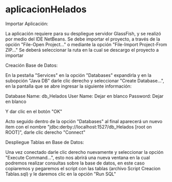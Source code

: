 # aplicacionHelados

Importar Aplicación:

La aplicación requiere para su despliegue servidor GlassFish, y se realizó por medio del IDE NetBeans.
Se debe importar el proyecto, a través de la opción "File-Open Project..." o mediante la opción "File-Import Project-From ZIP..."
Se deberá seleccionar la ruta en la cual se descargo el proyecto a importar

Creación Base de Datos:

En la pestaña "Services" en la opción "Databases" expandirla y en la subopción "Java DB" darle clic derecho y seleccionar "Create Database...", en la pantalla que se abre ingresar la siguiente información:

Database Name: db_Helados
User Name: Dejar en blanco
Password: Dejar en blanco

Y dar clic en el botón "OK"

Acto seguido dentro de la opción "Databases" al final aparecerá un nuevo item con el nombre "jdbc:derby://localhost:1527/db_Helados [root on ROOT]", darle clic derecho "Connect"

Despliegue Tablas en Base de Datos:

Una vez conectado darle clic derecho nuevamente y seleccionar la opción "Execute Command...", esto nos abrirá una nueva ventana en la cual podremos realizar consultas sobre la base de datos, en este caso copiaremos y pegaremos el script con las tablas (archivo Script Creacion Tablas.sql) y le daremos clic en la opción "Run SQL"
